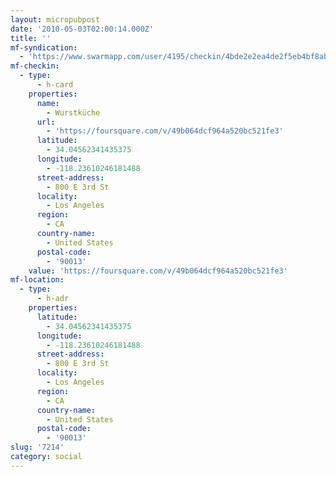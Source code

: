 ```yaml
---
layout: micropubpost
date: '2010-05-03T02:00:14.000Z'
title: ''
mf-syndication:
  - 'https://www.swarmapp.com/user/4195/checkin/4bde2e2ea4de2f5eb4bf8abd'
mf-checkin:
  - type:
      - h-card
    properties:
      name:
        - Wurstküche
      url:
        - 'https://foursquare.com/v/49b064dcf964a520bc521fe3'
      latitude:
        - 34.04562341435375
      longitude:
        - -118.23610246181488
      street-address:
        - 800 E 3rd St
      locality:
        - Los Angeles
      region:
        - CA
      country-name:
        - United States
      postal-code:
        - '90013'
    value: 'https://foursquare.com/v/49b064dcf964a520bc521fe3'
mf-location:
  - type:
      - h-adr
    properties:
      latitude:
        - 34.04562341435375
      longitude:
        - -118.23610246181488
      street-address:
        - 800 E 3rd St
      locality:
        - Los Angeles
      region:
        - CA
      country-name:
        - United States
      postal-code:
        - '90013'
slug: '7214'
category: social
---
```

